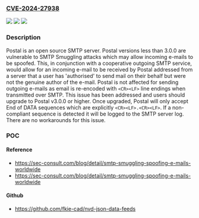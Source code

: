 ### [CVE-2024-27938](https://cve.mitre.org/cgi-bin/cvename.cgi?name=CVE-2024-27938)
![](https://img.shields.io/static/v1?label=Product&message=postal&color=blue)
![](https://img.shields.io/static/v1?label=Version&message=%3D%20%3C%203.0.0%20&color=brighgreen)
![](https://img.shields.io/static/v1?label=Vulnerability&message=CWE-116%3A%20Improper%20Encoding%20or%20Escaping%20of%20Output&color=brighgreen)

### Description

Postal is an open source SMTP server. Postal versions less than 3.0.0 are vulnerable to SMTP Smuggling attacks which may allow incoming e-mails to be spoofed. This, in conjunction with a cooperative outgoing SMTP service, would allow for an incoming e-mail to be received by Postal addressed from a server that a user has 'authorised' to send mail on their behalf but were not the genuine author of the e-mail. Postal is not affected for sending outgoing e-mails as email is re-encoded with `<CR><LF>` line endings when transmitted over SMTP. This issue has been addressed and users should upgrade to Postal v3.0.0 or higher. Once upgraded, Postal will only accept End of DATA sequences which are explicitly `<CR><LF>.<CR><LF>`. If a non-compliant sequence is detected it will be logged to the SMTP server log. There are no workarounds for this issue.

### POC

#### Reference
- https://sec-consult.com/blog/detail/smtp-smuggling-spoofing-e-mails-worldwide
- https://sec-consult.com/blog/detail/smtp-smuggling-spoofing-e-mails-worldwide

#### Github
- https://github.com/fkie-cad/nvd-json-data-feeds

